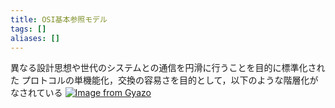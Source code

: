 ```yaml
---
title: OSI基本参照モデル
tags: []
aliases: []
---
```

異なる設計思想や世代のシステムとの通信を円滑に行うことを目的に標準化された
プロトコルの単機能化，交換の容易さを目的として，以下のような階層化がなされている
[![Image from Gyazo](https://i.gyazo.com/6878cb03f4ee3b99b79ac43983022704.png)](https://gyazo.com/6878cb03f4ee3b99b79ac43983022704)